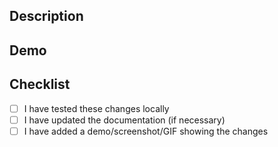 ## Description
<!-- Provide a clear and concise description of your changes -->

## Demo
<!-- Add screenshots, GIFs, or videos demonstrating the changes -->
<!-- You can drag and drop images/GIFs directly into this section -->

## Checklist
<!-- Mark completed items with [x] -->

- [ ] I have tested these changes locally
- [ ] I have updated the documentation (if necessary)
- [ ] I have added a demo/screenshot/GIF showing the changes